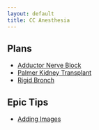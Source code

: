 ```yaml
---
layout: default
title: CC Anesthesia
---
```


## Plans

* [Adductor Nerve Block](./adductornerveblock.md)
* [Palmer Kidney Transplant](./palmerkidney.md)
* [Rigid Bronch](./rigidbronch.md)

## Epic Tips

* [Adding Images](./addimage.md)

